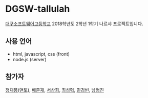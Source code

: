 # DGSW-tallulah
[대구소프트웨어고등학교](http://www.dgsw.hs.kr/index.do) 2018학년도 2학년 1학기 나르샤 프로젝트입니다.

## 사용 언어
* html, javascript, css (front)
* node.js (server)

## 참가자
[정재봉(맨토)](https://github.com/woogong), [배준재](https://github.com/bjj3036), [서상희](https://github.com/tbvjaos510), [최성혁](https://github.com/vhrleo0904), [민경빈](https://github.com/mango906), [남형진](https://github.com/gudwlsg1)
